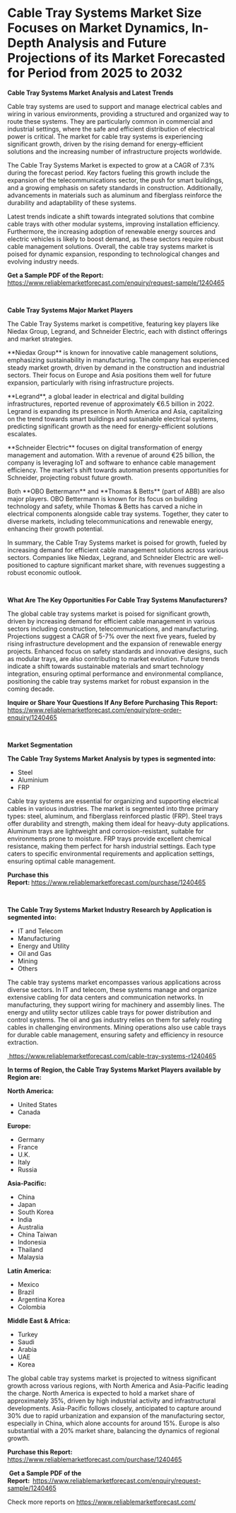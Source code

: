 <p><h1>Cable Tray Systems Market Size Focuses on Market Dynamics, In-Depth Analysis and Future Projections of its Market Forecasted for Period from 2025 to 2032</h1></p><p><strong>Cable Tray Systems Market Analysis and Latest Trends</strong></p>
<p><p>Cable tray systems are used to support and manage electrical cables and wiring in various environments, providing a structured and organized way to route these systems. They are particularly common in commercial and industrial settings, where the safe and efficient distribution of electrical power is critical. The market for cable tray systems is experiencing significant growth, driven by the rising demand for energy-efficient solutions and the increasing number of infrastructure projects worldwide.</p><p>The Cable Tray Systems Market is expected to grow at a CAGR of 7.3% during the forecast period. Key factors fueling this growth include the expansion of the telecommunications sector, the push for smart buildings, and a growing emphasis on safety standards in construction. Additionally, advancements in materials such as aluminum and fiberglass reinforce the durability and adaptability of these systems. </p><p>Latest trends indicate a shift towards integrated solutions that combine cable trays with other modular systems, improving installation efficiency. Furthermore, the increasing adoption of renewable energy sources and electric vehicles is likely to boost demand, as these sectors require robust cable management solutions. Overall, the cable tray systems market is poised for dynamic expansion, responding to technological changes and evolving industry needs.</p></p>
<p><strong>Get a Sample PDF of the Report:&nbsp;</strong> <a href="https://www.reliablemarketforecast.com/enquiry/request-sample/1240465?utm_campaign=1929&utm_medium=2&utm_source=Github&utm_content=ia&utm_term=30012025&utm_id=cable-tray-systems">https://www.reliablemarketforecast.com/enquiry/request-sample/1240465</a></p>
<p>&nbsp;</p>
<p><strong>Cable Tray Systems Major Market Players</strong></p>
<p><p>The Cable Tray Systems market is competitive, featuring key players like Niedax Group, Legrand, and Schneider Electric, each with distinct offerings and market strategies. </p><p>**Niedax Group** is known for innovative cable management solutions, emphasizing sustainability in manufacturing. The company has experienced steady market growth, driven by demand in the construction and industrial sectors. Their focus on Europe and Asia positions them well for future expansion, particularly with rising infrastructure projects.</p><p>**Legrand**, a global leader in electrical and digital building infrastructures, reported revenue of approximately €6.5 billion in 2022. Legrand is expanding its presence in North America and Asia, capitalizing on the trend towards smart buildings and sustainable electrical systems, predicting significant growth as the need for energy-efficient solutions escalates.</p><p>**Schneider Electric** focuses on digital transformation of energy management and automation. With a revenue of around €25 billion, the company is leveraging IoT and software to enhance cable management efficiency. The market's shift towards automation presents opportunities for Schneider, projecting robust future growth.</p><p>Both **OBO Bettermann** and **Thomas & Betts** (part of ABB) are also major players. OBO Bettermann is known for its focus on building technology and safety, while Thomas & Betts has carved a niche in electrical components alongside cable tray systems. Together, they cater to diverse markets, including telecommunications and renewable energy, enhancing their growth potential.</p><p>In summary, the Cable Tray Systems market is poised for growth, fueled by increasing demand for efficient cable management solutions across various sectors. Companies like Niedax, Legrand, and Schneider Electric are well-positioned to capture significant market share, with revenues suggesting a robust economic outlook.</p></p>
<p>&nbsp;</p>
<p><strong>What Are The Key Opportunities For Cable Tray Systems Manufacturers?</strong></p>
<p><p>The global cable tray systems market is poised for significant growth, driven by increasing demand for efficient cable management in various sectors including construction, telecommunications, and manufacturing. Projections suggest a CAGR of 5-7% over the next five years, fueled by rising infrastructure development and the expansion of renewable energy projects. Enhanced focus on safety standards and innovative designs, such as modular trays, are also contributing to market evolution. Future trends indicate a shift towards sustainable materials and smart technology integration, ensuring optimal performance and environmental compliance, positioning the cable tray systems market for robust expansion in the coming decade.</p></p>
<p><strong>Inquire or Share Your Questions If Any Before Purchasing This Report:</strong> <a href="https://www.reliablemarketforecast.com/enquiry/pre-order-enquiry/1240465?utm_campaign=1929&utm_medium=2&utm_source=Github&utm_content=ia&utm_term=30012025&utm_id=cable-tray-systems">https://www.reliablemarketforecast.com/enquiry/pre-order-enquiry/1240465</a></p>
<p>&nbsp;</p>
<p><strong>Market Segmentation</strong></p>
<p><strong>The Cable Tray Systems Market Analysis by types is segmented into:</strong></p>
<p><ul><li>Steel</li><li>Aluminium</li><li>FRP</li></ul></p>
<p><p>Cable tray systems are essential for organizing and supporting electrical cables in various industries. The market is segmented into three primary types: steel, aluminum, and fiberglass reinforced plastic (FRP). Steel trays offer durability and strength, making them ideal for heavy-duty applications. Aluminum trays are lightweight and corrosion-resistant, suitable for environments prone to moisture. FRP trays provide excellent chemical resistance, making them perfect for harsh industrial settings. Each type caters to specific environmental requirements and application settings, ensuring optimal cable management.</p></p>
<p><strong>Purchase this Report:&nbsp;</strong><a href="https://www.reliablemarketforecast.com/purchase/1240465?utm_campaign=1929&utm_medium=2&utm_source=Github&utm_content=ia&utm_term=30012025&utm_id=cable-tray-systems">https://www.reliablemarketforecast.com/purchase/1240465</a></p>
<p>&nbsp;</p>
<p><strong>The Cable Tray Systems Market Industry Research by Application is segmented into:</strong></p>
<p><ul><li>IT and Telecom</li><li>Manufacturing</li><li>Energy and Utility</li><li>Oil and Gas</li><li>Mining</li><li>Others</li></ul></p>
<p><p>The cable tray systems market encompasses various applications across diverse sectors. In IT and telecom, these systems manage and organize extensive cabling for data centers and communication networks. In manufacturing, they support wiring for machinery and assembly lines. The energy and utility sector utilizes cable trays for power distribution and control systems. The oil and gas industry relies on them for safely routing cables in challenging environments. Mining operations also use cable trays for durable cable management, ensuring safety and efficiency in resource extraction.</p></p>
<p><a href="https://www.reliablemarketforecast.com/cable-tray-systems-r1240465?utm_campaign=1929&utm_medium=2&utm_source=Github&utm_content=ia&utm_term=30012025&utm_id=cable-tray-systems">&nbsp;https://www.reliablemarketforecast.com/cable-tray-systems-r1240465</a></p>
<p><strong>In terms of Region, the Cable Tray Systems Market Players available by Region are:</strong></p>
<p>
    <p> <strong> North America: </strong>
        <ul>
            <li>United States</li>
            <li>Canada</li>
        </ul>
        </p> 
    <p> <strong> Europe: </strong>
        <ul>
            <li>Germany</li>
            <li>France</li>
            <li>U.K.</li>
            <li>Italy</li>
            <li>Russia</li>
        </ul>
        </p> 
    <p> <strong> Asia-Pacific: </strong>
        <ul>
            <li>China</li>
            <li>Japan</li>
            <li>South Korea</li>
            <li>India</li>
            <li>Australia</li>
            <li>China Taiwan</li>
            <li>Indonesia</li>
            <li>Thailand</li>
            <li>Malaysia</li>
        </ul>
        </p> 
    <p> <strong> Latin America: </strong>
        <ul>
            <li>Mexico</li>
            <li>Brazil</li>
            <li>Argentina Korea</li>
            <li>Colombia</li>
        </ul>
        </p> 
    <p> <strong> Middle East & Africa: </strong>
        <ul>
            <li>Turkey</li>
            <li>Saudi</li>
            <li>Arabia</li>
            <li>UAE</li>
            <li>Korea</li>
        </ul>
    </p>
    </p>
<p><p>The global cable tray systems market is projected to witness significant growth across various regions, with North America and Asia-Pacific leading the charge. North America is expected to hold a market share of approximately 35%, driven by high industrial activity and infrastructural developments. Asia-Pacific follows closely, anticipated to capture around 30% due to rapid urbanization and expansion of the manufacturing sector, especially in China, which alone accounts for around 15%. Europe is also substantial with a 20% market share, balancing the dynamics of regional growth.</p></p>
<p><strong>Purchase this Report: </strong><a href="https://www.reliablemarketforecast.com/purchase/1240465?utm_campaign=1929&utm_medium=2&utm_source=Github&utm_content=ia&utm_term=30012025&utm_id=cable-tray-systems">https://www.reliablemarketforecast.com/purchase/1240465</a></p>
<p>&nbsp;<strong>Get a Sample PDF of the Report:&nbsp;&nbsp;</strong><a href="https://www.reliablemarketforecast.com/enquiry/request-sample/1240465?utm_campaign=1929&utm_medium=2&utm_source=Github&utm_content=ia&utm_term=30012025&utm_id=cable-tray-systems">https://www.reliablemarketforecast.com/enquiry/request-sample/1240465</a></p>
<p><strong></strong></p>
<p>Check more reports on <a href="https://www.reliablemarketforecast.com/?utm_campaign=1929&utm_medium=2&utm_source=Github&utm_content=ia&utm_term=30012025&utm_id=cable-tray-systems">https://www.reliablemarketforecast.com/</a></p>